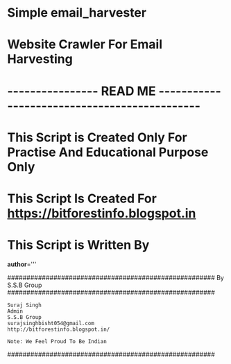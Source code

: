 # Simple email_harvester

# Website Crawler For Email Harvesting

# ---------------- READ ME ---------------------------------------------

# This Script is Created Only For Practise And Educational Purpose Only

# This Script Is Created For https://bitforestinfo.blogspot.in

# This Script is Written By

__author__='''

######################################################
                By S.S.B Group                          
######################################################

    Suraj Singh
    Admin
    S.S.B Group
    surajsinghbisht054@gmail.com
    http://bitforestinfo.blogspot.in/

    Note: We Feel Proud To Be Indian
######################################################
	
